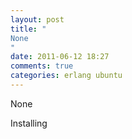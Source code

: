 ```yaml
---
layout: post
title: "
None
"
date: 2011-06-12 18:27
comments: true
categories: erlang ubuntu
---
```


None


Installing 

